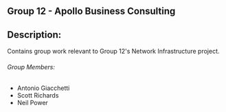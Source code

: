 ## Group 12 - Apollo Business Consulting

## Description:
Contains group work relevant to Group 12's Network Infrastructure project.

###### Group Members:
- Antonio Giacchetti
- Scott Richards
- Neil Power
